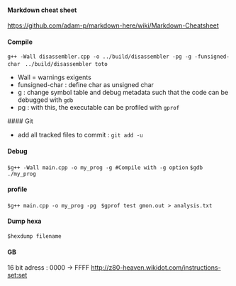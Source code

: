 

#### Markdown cheat sheet
https://github.com/adam-p/markdown-here/wiki/Markdown-Cheatsheet

#### Compile
`g++ -Wall disassembler.cpp -o ../build/disassembler -pg -g -funsigned-char
`
`../build/disassembler toto`

- Wall = warnings exigents
- funsigned-char : define char as unsigned char
- g : change symbol table and debug metadata such that the code can be debugged with `gdb`
- pg : with this, the executable can be profiled with `gprof`

#### Git
- add all tracked files to commit : `git add -u`

#### Debug
`$g++ -Wall main.cpp -o my_prog -g #Compile with -g option`
`$gdb ./my_prog`

#### profile
`$g++ main.cpp -o my_prog -pg `
`$gprof test gmon.out > analysis.txt`

#### Dump hexa
`$hexdump filename`

#### GB
16 bit adress : 0000 -> FFFF
http://z80-heaven.wikidot.com/instructions-set:set
